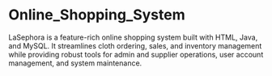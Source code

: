 # Online_Shopping_System
 LaSephora is a feature-rich online shopping system built with HTML, Java, and MySQL. It streamlines cloth ordering, sales, and inventory management while providing robust tools for admin and supplier operations, user account management, and system maintenance.
